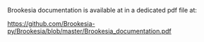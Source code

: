 Brookesia documentation is available at in a dedicated pdf file at:

https://github.com/Brookesia-py/Brookesia/blob/master/Brookesia_documentation.pdf
